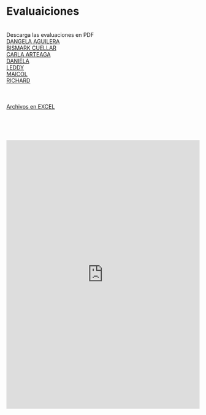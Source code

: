 # Evaluaiciones

<br> Descarga las evaluaciones en PDF
<br> <a href="EVALUACION - ANGELA AGUILERA.pdf" download="EVALUACION - ANGELA AGUILERA.pdf">DANGELA AGUILERA
<br> <a href="EVALUACION - BISMARK CUELLAR.pdf" download="EVALUACION - BISMARK CUELLAR.pdf">BISMARK CUELLAR
<br> <a href="EVALUACION - CARLA ARTEAGA.pdf" download="EVALUACION - CARLA ARTEAGA.pdf">CARLA ARTEAGA
<br> <a href="EVALUACION - DANIELA.pdf" download="EVALUACION - DANIELA.pdf">DANIELA
<br> <a href="EVALUACION - LEDDY.pdf" download="#EVALUACION - LEDDY.pdf">LEDDY
<br> <a href="EVALUACION - MAICOL.pdf" download="VALUACION - MAICOL.pdf">MAICOL
<br> <a href="EVALUACION - RICHARD.pdf" download="EVALUACION - RICHARD.pdf">RICHARD
<br><br><br>
<br> <a href="https://cactrirl.github.io/EvaluacionesExcel/">Archivos en EXCEL</a>
 
 <br><br><br>
 <iframe src="https://docs.google.com/gview?url=
https://github.com/CactriRL/Evaluaiciones/blob/main/EVALUACION%20-%20CARLA%20ARTEAGA.pdf
&embedded=true" style="width:100%; height:700px;" frameborder="0" ></iframe>
